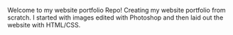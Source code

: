 Welcome to my website portfolio Repo!
Creating my website portfolio from scratch. I started with images edited with Photoshop and then laid out the website with HTML/CSS.
